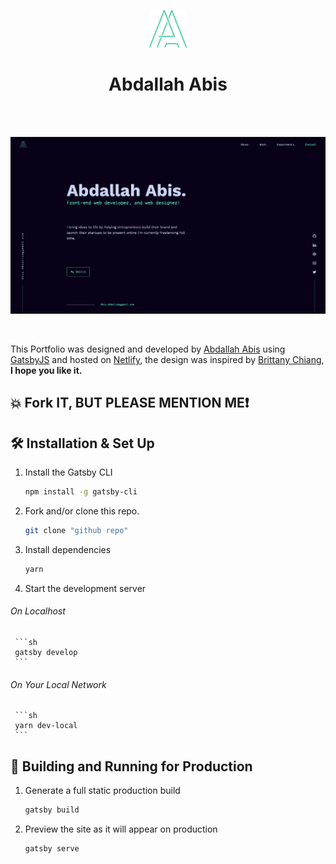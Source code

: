 <p align="center">
  <a href="https://abisabdallah.com">
    <img alt="Abis" src="./src/assets/images/logo.png" width="60" />
  </a>
</p>
<h1 align="center">
Abdallah Abis</h1>

<br />
<br />

![demo](./src/assets/images/website.png)

<br />

<p>This Portfolio was designed and developed by <a href='https://twitter.com/Dev_abis' target="_blank">Abdallah Abis</a> using <a href='https://www.gatsbyjs.org/' target="_blank">GatsbyJS</a> and hosted on <a href='https://www.netlify.com/' target="_blank">Netlify</a>, the design was inspired by <a href='https://github.com/bchiang7' target="_blank">Brittany Chiang</a>,<strong> I hope you like it.</strong></p>



## :boom: Fork IT, BUT PLEASE MENTION ME:exclamation:



## 🛠 Installation & Set Up

1. Install the Gatsby CLI

   ```sh
   npm install -g gatsby-cli
   ```

2. Fork and/or clone this repo.

   ```sh
   git clone "github repo"
   ```

3. Install dependencies

   ```sh
   yarn
   ```

4. Start the development server

 ###### On Localhost

     ```sh
     gatsby develop
     ```
 ###### On Your Local Network

     ```sh
     yarn dev-local
     ```

## 🚀 Building and Running for Production

1. Generate a full static production build

   ```sh
   gatsby build
   ```

1. Preview the site as it will appear on production

   ```sh
   gatsby serve
   ```
